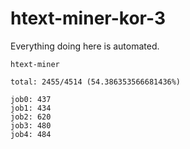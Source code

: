 # htext-miner-kor-3

Everything doing here is automated.

```
htext-miner

total: 2455/4514 (54.386353566681436%)

job0: 437
job1: 434
job2: 620
job3: 480
job4: 484
```